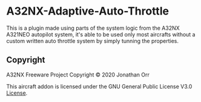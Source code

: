 # A32NX-Adaptive-Auto-Throttle
This is a plugin made using parts of the system logic from the A32NX A321NEO autopilot system, it's able to be used only most aircrafts without a custom written auto throttle system by simply tunning the properties.

## Copyright

A32NX Freeware Project
Copyright © 2020 Jonathan Orr

This aircraft addon is licensed under the GNU General Public License V3.0 [License](LICENSE).
